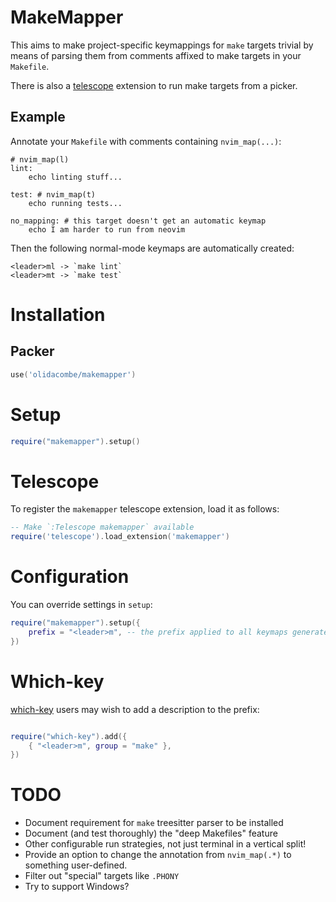 # MakeMapper

This aims to make project-specific keymappings for `make` targets trivial
by means of parsing them from comments affixed to make targets in your
`Makefile`.

There is also a [telescope](https://github.com/nvim-telescope/telescope.nvim)
extension to run make targets from a picker.

## Example

Annotate your `Makefile` with comments containing `nvim_map(...)`:

```make
# nvim_map(l)
lint:
	echo linting stuff...

test: # nvim_map(t)
    echo running tests...

no_mapping: # this target doesn't get an automatic keymap
    echo I am harder to run from neovim
```

Then the following normal-mode keymaps are automatically created:

```
<leader>ml -> `make lint`
<leader>mt -> `make test`
```

# Installation

## Packer

```lua
use('olidacombe/makemapper')
```

# Setup

```lua
require("makemapper").setup()
```

# Telescope

To register the `makemapper` telescope extension, load it as follows:

```lua
-- Make `:Telescope makemapper` available
require('telescope').load_extension('makemapper')
```

# Configuration

You can override settings in `setup`:

```lua
require("makemapper").setup({
    prefix = "<leader>m", -- the prefix applied to all keymaps generated from annotations
})
```

# Which-key

[which-key](https://github.com/folke/which-key.nvim) users may wish to add a description to the
prefix:

```lua

require("which-key").add({
    { "<leader>m", group = "make" },
})
```

# TODO

- Document requirement for `make` treesitter parser to be installed
- Document (and test thoroughly) the "deep Makefiles" feature
- Other configurable run strategies, not just terminal in a vertical split!
- Provide an option to change the annotation from `nvim_map(.*)` to something user-defined.
- Filter out "special" targets like `.PHONY`
- Try to support Windows?
